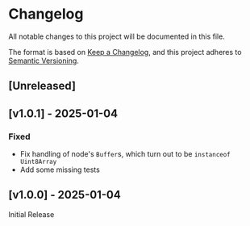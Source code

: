 <!-- markdownlint-disable -->
# Changelog
All notable changes to this project will be documented in this file.

The format is based on [Keep a Changelog](https://keepachangelog.com/en/1.0.0/),
and this project adheres to [Semantic Versioning](https://semver.org/spec/v2.0.0.html).

## [Unreleased]

## [v1.0.1] - 2025-01-04

### Fixed
- Fix handling of node's `Buffer`s, which turn out to be `instanceof Uint8Array`
- Add some missing tests

## [v1.0.0] - 2025-01-04

Initial Release
